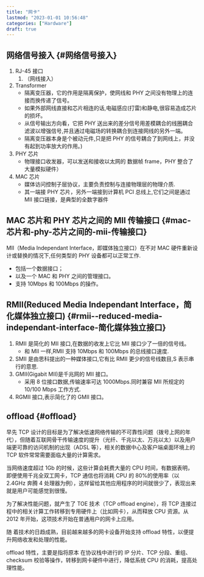 ```yaml
---
title: "网卡"
lastmod: "2023-01-01 10:56:48"
categories: ["Hardware"]
draft: true
---
```


## 网络信号接入 {#网络信号接入}

1.  RJ-45 接口
    1.  （网线接入）
2.  Transformer
    -   隔离变压器，它的作用是隔离保护，使网线和 PHY 之间没有物理上的连接而换传递了信号。
    -   如果外部网线直接和芯片相连的话,电磁感应(打雷)和静电,很容易造成芯片的损坏。
    -   从信号输出方向看，它把 PHY 送出来的差分信号用差模耦合的线圈耦合滤波以增强信号,并且通过电磁场的转换耦合到连接网线的另外一端。
    -   隔离变压器本身是个被动元件,只是把 PHY 的信号耦合了到网线上，并没有起到功率放大的作用。)
3.  PHY 芯片
    -   物理接口收发器，可以发送和接收以太网的 数据帧 frame，PHY 整合了大量模拟硬件）
4.  MAC 芯片
    -   媒体访问控制子层协议，主要负责控制与连接物理层的物理介质.
    -   其一端接 PHY 芯片，另外一端接到计算机 PCI 总线上,它们之间是通过 MII 接口链接，是典型的全数字器件


## MAC 芯片和 PHY 芯片之间的 MII 传输接口 {#mac-芯片和-phy-芯片之间的-mii-传输接口}

MII（Media Independant Interface，即媒体独立接口）在不对 MAC 硬件重新设计或替换的情况下,任何类型的 PHY 设备都可以正常工作.

-   包括一个数据接口；
-   以及一个 MAC 和 PHY 之间的管理接口。
-   支持 10Mbps 和 100Mbps 的操作。


## RMII(Reduced Media Independant Interface，简化媒体独立接口) {#rmii--reduced-media-independant-interface-简化媒体独立接口}

1.  RMII 是简化的 MII 接口,在数据的收发上它比 MII 接口少了一倍的信号线。
    -   和 MII 一样,RMII 支持 10Mbps 和 100Mbps 的总线接口速度.
2.  SMII 是由思科提出的一种媒体接口,它有比 RMII 更少的信号线数目,S 表示串行的意思.
3.  GMII(Gigabit MII)是千兆网的 MII 接口。
    -   采用 8 位接口数据,传输速率可达 1000Mbps.同时兼容 MII 所规定的 10/100 Mbps 工作方式.
4.  RGMII 接口,表示简化了的 GMII 接口。


## offload {#offload}

早先 TCP 设计的目标是为了解决低速网络传输的不可靠性问题（拨号上网的年代），但随着互联网骨干传输速度的提升（光纤、千兆以太、万兆以太）以及用户端更可靠的访问机制的出现（ADSL 等），相关的数据中心及客户端桌面环境上的 TCP 软件常常需要面临大量的计算需求。

当网络速度超过 1Gb 的时候，这些计算会耗费大量的 CPU 时间，有数据表明，即便使用千兆全双工网卡，TCP 通信也将消耗 CPU 的 80%的使用率（以 2.4GHz 奔腾 4 处理器为例），这样留给其他应用程序的时间就很少了，表现出来就是用户可能感觉到很慢。

为了解决性能问题，就产生了 TOE 技术（TCP offload engine），将 TCP 连接过程中的相关计算工作转移到专用硬件上（比如网卡），从而释放 CPU 资源。从 2012 年开始，这项技术开始在普通用户的网卡上应用。

随 着技术的日趋成熟，目前越来越多的网卡设备开始支持 offload 特性，以便提升网络收发和处理的性能。

offload 特性，主要是指将原本 在协议栈中进行的 IP 分片、TCP 分段、重组、checksum 校验等操作，转移到网卡硬件中进行，降低系统 CPU 的消耗，提高处理性能。